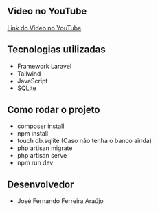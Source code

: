 
## Video no YouTube

<a href="https://www.youtube.com/watch?v=iV8FburqmBo"> Link do Video no YouTube</a>

## Tecnologias utilizadas

- Framework Laravel
- Tailwind
- JavaScript
- SQLite

## Como rodar o projeto

- composer install
- npm install
- touch db.sqlite (Caso não tenha o banco ainda)
- php artisan migrate
- php artisan serve
- npm run dev

## Desenvolvedor
- José Fernando Ferreira Araújo
